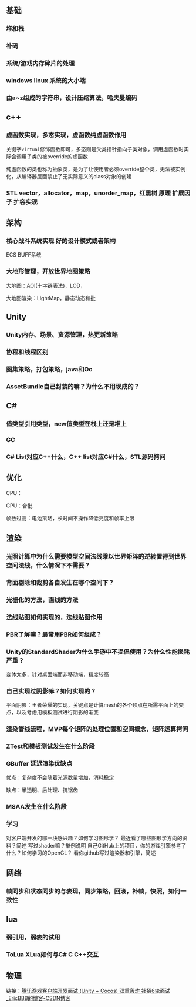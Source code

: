 ## 基础

### 堆和栈

### 补码

### 系统/游戏内存碎片的处理

### windows linux 系统的大小端

### 由a~z组成的字符串，设计压缩算法，哈夫曼编码

## c++

### 虚函数实现，多态实现，虚函数纯虚函数作用

关键字`virtual`修饰函数即可，多态则是父类指针指向子类对象，调用虚函数时实际会调用子类的被override的虚函数

纯虚函数的类也称为抽象类，是为了让使用者必须override整个类，无法被实例化，从编译器层面禁止了无实际意义的class对象的创建

### STL vector，allocator，map，unorder_map，红黑树 原理  扩展因子 扩容实现

## 架构

### 核心战斗系统实现 好的设计模式或者架构

ECS BUFF系统

### 大地形管理，开放世界地图策略

大地图：AOI(十字链表法)，LOD，

大地图渲染：LightMap，静态动态和批

## Unity

###  Unity内存、场景、资源管理，热更新策略

### 协程和线程区别

### 图集策略，打包策略，java和Oc

### AssetBundle自己封装的嘛？为什么不用现成的？

## C#

### 值类型引用类型，new值类型在栈上还是堆上

### GC

### C# List对应C++什么，C++ list对应C#什么，STL源码拷问

## 优化

CPU：

GPU：合批

帧数过高：电池策略，长时间不操作降低亮度和帧率上限

## 渲染

### 光照计算中为什么需要模型空间法线乘以世界矩阵的逆转置得到世界空间法线，什么情况下不需要？

### 背面剔除和裁剪各自发生在哪个空间下？

### 光栅化的方法，画线的方法

### 法线贴图如何实现的，法线贴图作用

### PBR了解嘛？最常用PBR如何组成？

### Unity的StandardShader为什么手游中不提倡使用？为什么性能损耗严重？

变体太多，针对桌面端而非移动端，精度较高

### 自己实现过阴影嘛？如何实现的？

平面阴影：王者荣耀的实现，关键点是计算mesh的各个顶点在所需平面上的交点，以及考虑用模板测试进行阴影的渐变

### 渲染管线流程，MVP每个矩阵的处理位置和空间概念，矩阵运算拷问

### ZTest和模板测试发生在什么阶段

### GBuffer 延迟渲染优缺点

优点：复杂度不会随着光源数量增加，消耗稳定

缺点：半透明、后处理、抗锯齿

### MSAA发生在什么阶段

### 学习

对客户端开发的哪一块感兴趣？如何学习图形学？
最近看了哪些图形学方向的资料？简述
写过shader嘛？举例说明
自己GitHub上的项目，你的游戏引擎参考了什么？如何学习的OpenGL？
看你github写过渲染器和引擎，简述

## 网络

### 帧同步和状态同步的与表现，同步策略，回滚，补帧，快照，如何一致性

## lua

### 弱引用，弱表的试用

### ToLua XLua如何与C# C C++交互

## 物理

链接：[腾讯游戏客户端开发面试 (Unity + Cocos) 双重轰炸 社招6轮面试_EricBBB的博客-CSDN博客](https://blog.csdn.net/qq_37508511/article/details/104312992)